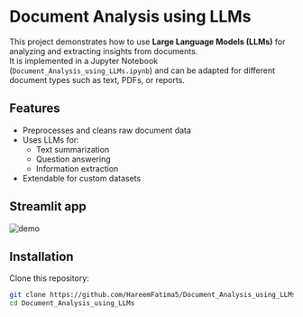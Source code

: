 # Document Analysis using LLMs

This project demonstrates how to use **Large Language Models (LLMs)** for analyzing and extracting insights from documents.  
It is implemented in a Jupyter Notebook (`Document_Analysis_using_LLMs.ipynb`) and can be adapted for different document types such as text, PDFs, or reports.


## Features
- Preprocesses and cleans raw document data  
- Uses LLMs for:
  - Text summarization
  - Question answering
  - Information extraction  
- Extendable for custom datasets

## Streamlit app

![demo]()

## Installation

Clone this repository:
```bash
git clone https://github.com/HareemFatima5/Document_Analysis_using_LLMs.git
cd Document_Analysis_using_LLMs
